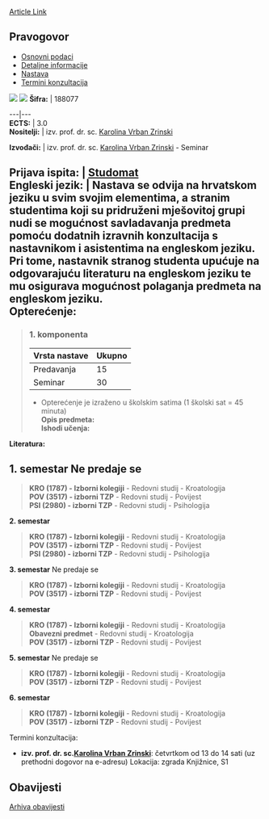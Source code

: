[Article Link](https://www.fhs.hr/predmet/pra_b)

## Pravogovor
  * [Osnovni podaci](https://www.fhs.hr/predmet/pra_b#v1id-523809_860990_1_0 "Osnovni podaci")
  * [Detaljne informacije](https://www.fhs.hr/predmet/pra_b#v1id-523809_860990_1_1 "Detaljne informacije")
  * [Nastava](https://www.fhs.hr/predmet/pra_b#v1id-523809_860990_1_2 "Nastava")
  * [Termini konzultacija](https://www.fhs.hr/predmet/pra_b#v1id-523809_860990_1_3 "Termini konzultacija")


[![](https://www.fhs.hr/img/flags/gif/hr.gif)](https://www.fhs.hr/predmet/pra_b) [![](https://www.fhs.hr/img/flags/gif/gb.gif)](https://www.fhs.hr/en/course/ort_b)
**Šifra:** |  188077  
  
---|---  
**ECTS:** |  3.0   
**Nositelji:** |  izv. prof. dr. sc. [Karolina Vrban Zrinski](https://www.fhs.hr/djelatnik/karolina.vrban_zrinski)   
  
**Izvođači:** |  izv. prof. dr. sc. [Karolina Vrban Zrinski](https://www.fhs.hr/djelatnik/karolina.vrban_zrinski) - Seminar  
  
**Prijava ispita:** |  [Studomat](http://www.isvu.hr/studomat)  
**Engleski jezik:** |  Nastava se odvija na hrvatskom jeziku u svim svojim elementima, a stranim studentima koji su pridruženi mješovitoj grupi nudi se mogućnost savladavanja predmeta pomoću dodatnih izravnih konzultacija s nastavnikom i asistentima na engleskom jeziku. Pri tome, nastavnik stranog studenta upućuje na odgovarajuću literaturu na engleskom jeziku te mu osigurava mogućnost polaganja predmeta na engleskom jeziku.   
**Opterećenje:**  
---  
> ### 1. komponenta
> | Vrsta nastave | Ukupno  
> ---|---  
> Predavanja | 15  
> Seminar | 30  
> * Opterećenje je izraženo u školskim satima (1 školski sat = 45 minuta)   
**Opis predmeta:**  
> **Ishodi učenja:**  

  
**Literatura:**  

  
**1. semestar** Ne predaje se  
---  
> **KRO (1787) - Izborni kolegiji** - Redovni studij - Kroatologija  
>  **POV (3517) - izborni TZP** - Redovni studij - Povijest  
>  **PSI (2980) - izborni TZP** - Redovni studij - Psihologija  
>   
  
**2. semestar**  
> **KRO (1787) - Izborni kolegiji** - Redovni studij - Kroatologija  
>  **POV (3517) - izborni TZP** - Redovni studij - Povijest  
>  **PSI (2980) - izborni TZP** - Redovni studij - Psihologija  
>   
  
**3. semestar** Ne predaje se  
> **KRO (1787) - Izborni kolegiji** - Redovni studij - Kroatologija  
>  **POV (3517) - izborni TZP** - Redovni studij - Povijest  
>   
  
**4. semestar**  
> **KRO (1787) - Izborni kolegiji** - Redovni studij - Kroatologija  
>  **Obavezni predmet** - Redovni studij - Kroatologija  
>  **POV (3517) - izborni TZP** - Redovni studij - Povijest  
>   
  
**5. semestar** Ne predaje se  
> **KRO (1787) - Izborni kolegiji** - Redovni studij - Kroatologija  
>  **POV (3517) - izborni TZP** - Redovni studij - Povijest  
>   
  
**6. semestar**  
> **KRO (1787) - Izborni kolegiji** - Redovni studij - Kroatologija  
>  **POV (3517) - izborni TZP** - Redovni studij - Povijest  
>   
Termini konzultacija: 
  * **izv. prof. dr. sc.[Karolina Vrban Zrinski](https://www.fhs.hr/djelatnik/karolina.vrban_zrinski)**: 
četvrtkom od 13 do 14 sati (uz prethodni dogovor na e-adresu)
Lokacija: zgrada Knjižnice, S1 


## Obavijesti
[Arhiva obavijesti](https://www.fhs.hr/predmet/pra_b?@=215ow#news_114003 "Arhiva obavijesti")
